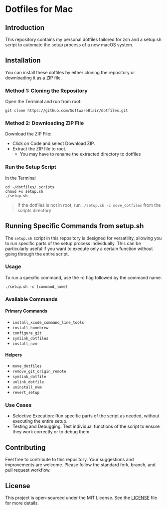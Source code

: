 # Dotfiles for Mac

## Introduction

This repository contains my personal dotfiles tailored for zsh and a setup.sh script to automate the setup process of a new macOS system.

## Installation

You can install these dotfiles by either cloning the repository or downloading it as a ZIP file.

### Method 1: Cloning the Repository

Open the Terminal and run from root:
```
git clone https://github.com/SoftwareBlair/dotfiles.git
```

### Method 2: Downloading ZIP File

Download the ZIP File:
- Click on Code and select Download ZIP.
- Extract the ZIP file to root.
    - You may have to rename the extracted directory to dotfiles

### Run the Setup Script
    
In the Terminal
```
cd ~/dotfiles/.scripts
chmod +x setup.sh
./setup.sh
```

> If the dotfiles is not in root, run `./setup.sh -c move_dotfiles` from the scripts directory

## Running Specific Commands from setup.sh

The `setup.sh` script in this repository is designed for versatility, allowing you to run specific parts of the setup process individually. This can be particularly useful if you want to execute only a certain function without going through the entire script.

### Usage

To run a specific command, use the -c flag followed by the command name.

```
./setup.sh -c [command_name]
```

### Available Commands

#### Primary Commands

- `install_xcode_command_line_tools`
- `install_homebrew`
- `configure_git`
- `symlink_dotfiles`
- `install_nvm`

#### Helpers

- `move_dotfiles`
- `remove_git_origin_remote`
- `symlink_dotfile`
- `unlink_dotfile`
- `uninstall_nvm`
- `revert_setup`

### Use Cases

- Selective Execution: Run specific parts of the script as needed, without executing the entire setup.
- Testing and Debugging: Test individual functions of the script to ensure they work correctly or to debug them.

## Contributing

Feel free to contribute to this repository. Your suggestions and improvements are welcome. Please follow the standard fork, branch, and pull request workflow.

## License

This project is open-sourced under the MIT License. See the [LICENSE](LICENSE) file for more details.
